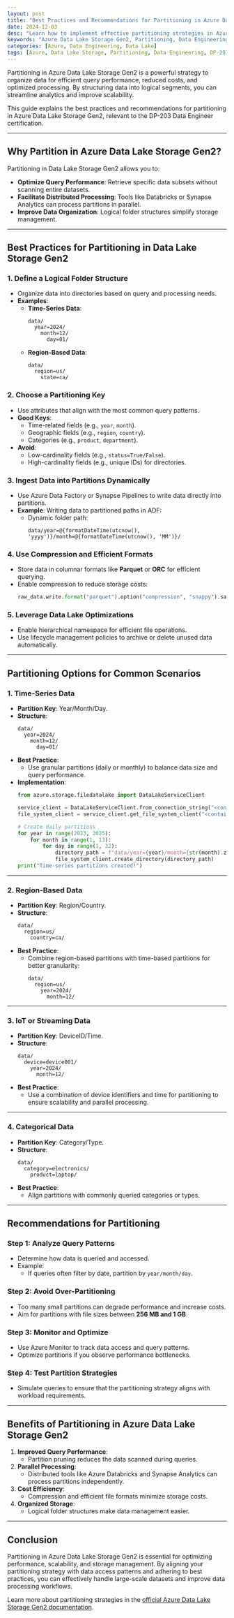 ```yaml
---
layout: post
title: "Best Practices and Recommendations for Partitioning in Azure Data Lake Storage Gen2"
date: 2024-12-03
desc: "Learn how to implement effective partitioning strategies in Azure Data Lake Storage Gen2 for optimized data organization and performance."
keywords: "Azure Data Lake Storage Gen2, Partitioning, Data Engineering, DP-203 Certification, Data Processing"
categories: [Azure, Data Engineering, Data Lake]
tags: [Azure, Data Lake Storage, Partitioning, Data Engineering, DP-203]
---
```


Partitioning in Azure Data Lake Storage Gen2 is a powerful strategy to organize data for efficient query performance, reduced costs, and optimized processing. By structuring data into logical segments, you can streamline analytics and improve scalability.

This guide explains the best practices and recommendations for partitioning in Azure Data Lake Storage Gen2, relevant to the DP-203 Data Engineer certification.

---

## Why Partition in Azure Data Lake Storage Gen2?

Partitioning in Data Lake Storage Gen2 allows you to:
- **Optimize Query Performance**: Retrieve specific data subsets without scanning entire datasets.
- **Facilitate Distributed Processing**: Tools like Databricks or Synapse Analytics can process partitions in parallel.
- **Improve Data Organization**: Logical folder structures simplify storage management.

---

## Best Practices for Partitioning in Data Lake Storage Gen2

### 1. **Define a Logical Folder Structure**
   - Organize data into directories based on query and processing needs.
   - **Examples**:
     - **Time-Series Data**:
       ```
       data/
         year=2024/
           month=12/
             day=01/
       ```
     - **Region-Based Data**:
       ```
       data/
         region=us/
           state=ca/
       ```

### 2. **Choose a Partitioning Key**
   - Use attributes that align with the most common query patterns.
   - **Good Keys**:
     - Time-related fields (e.g., `year`, `month`).
     - Geographic fields (e.g., `region`, `country`).
     - Categories (e.g., `product`, `department`).
   - **Avoid**:
     - Low-cardinality fields (e.g., `status=True/False`).
     - High-cardinality fields (e.g., unique IDs) for directories.

### 3. **Ingest Data into Partitions Dynamically**
   - Use Azure Data Factory or Synapse Pipelines to write data directly into partitions.
   - **Example**: Writing data to partitioned paths in ADF:
     - Dynamic folder path:
       ```
       data/year=@{formatDateTime(utcnow(), 'yyyy')}/month=@{formatDateTime(utcnow(), 'MM')}/
       ```

### 4. **Use Compression and Efficient Formats**
   - Store data in columnar formats like **Parquet** or **ORC** for efficient querying.
   - Enable compression to reduce storage costs:
     ```python
     raw_data.write.format("parquet").option("compression", "snappy").save("<path>")
     ```

### 5. **Leverage Data Lake Optimizations**
   - Enable hierarchical namespace for efficient file operations.
   - Use lifecycle management policies to archive or delete unused data automatically.

---

## Partitioning Options for Common Scenarios

### 1. **Time-Series Data**
   - **Partition Key**: Year/Month/Day.
   - **Structure**:
     ```
     data/
       year=2024/
         month=12/
           day=01/
     ```
   - **Best Practice**:
     - Use granular partitions (daily or monthly) to balance data size and query performance.
   - **Implementation**:
     ```python
     from azure.storage.filedatalake import DataLakeServiceClient

     service_client = DataLakeServiceClient.from_connection_string("<connection_string>")
     file_system_client = service_client.get_file_system_client("<container_name>")

     # Create daily partitions
     for year in range(2023, 2025):
         for month in range(1, 13):
             for day in range(1, 32):
                 directory_path = f"data/year={year}/month={str(month).zfill(2)}/day={str(day).zfill(2)}"
                 file_system_client.create_directory(directory_path)
     print("Time-series partitions created!")
     ```

---

### 2. **Region-Based Data**
   - **Partition Key**: Region/Country.
   - **Structure**:
     ```
     data/
       region=us/
         country=ca/
     ```
   - **Best Practice**:
     - Combine region-based partitions with time-based partitions for better granularity:
       ```
       data/
         region=us/
           year=2024/
             month=12/
       ```

---

### 3. **IoT or Streaming Data**
   - **Partition Key**: DeviceID/Time.
   - **Structure**:
     ```
     data/
       device=device001/
         year=2024/
           month=12/
     ```
   - **Best Practice**:
     - Use a combination of device identifiers and time for partitioning to ensure scalability and parallel processing.

---

### 4. **Categorical Data**
   - **Partition Key**: Category/Type.
   - **Structure**:
     ```
     data/
       category=electronics/
         product=laptop/
     ```
   - **Best Practice**:
     - Align partitions with commonly queried categories or types.

---

## Recommendations for Partitioning

### Step 1: **Analyze Query Patterns**
   - Determine how data is queried and accessed.
   - Example:
     - If queries often filter by date, partition by `year/month/day`.

### Step 2: **Avoid Over-Partitioning**
   - Too many small partitions can degrade performance and increase costs.
   - Aim for partitions with file sizes between **256 MB and 1 GB**.

### Step 3: **Monitor and Optimize**
   - Use Azure Monitor to track data access and query patterns.
   - Optimize partitions if you observe performance bottlenecks.

### Step 4: **Test Partition Strategies**
   - Simulate queries to ensure that the partitioning strategy aligns with workload requirements.

---

## Benefits of Partitioning in Azure Data Lake Storage Gen2

1. **Improved Query Performance**:
   - Partition pruning reduces the data scanned during queries.
2. **Parallel Processing**:
   - Distributed tools like Azure Databricks and Synapse Analytics can process partitions independently.
3. **Cost Efficiency**:
   - Compression and efficient file formats minimize storage costs.
4. **Organized Storage**:
   - Logical folder structures make data management easier.

---

## Conclusion

Partitioning in Azure Data Lake Storage Gen2 is essential for optimizing performance, scalability, and storage management. By aligning your partitioning strategy with data access patterns and adhering to best practices, you can effectively handle large-scale datasets and improve data processing workflows.

Learn more about partitioning strategies in the [official Azure Data Lake Storage Gen2 documentation](https://learn.microsoft.com/azure/storage/blobs/data-lake-storage-introduction).
